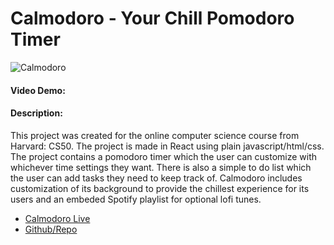# Calmodoro - Your Chill Pomodoro Timer

![Calmodoro](./public/assets/landingPage.png)

#### Video Demo: <URL HERE>

#### Description:

This project was created for the online computer science course from Harvard: CS50. The project is made in React using plain javascript/html/css. The project contains a pomodoro timer which the user can customize with whichever time settings they want. There is also a simple to do list which the user can add tasks they need to keep track of. Calmodoro includes customization of its background to provide the chillest experience for its users and an embeded Spotify playlist for optional lofi tunes.

- [Calmodoro Live](https://calmodoro.netlify.app/)
- [Github/Repo](https://github.com/rzho17/pomodoro-timer)

